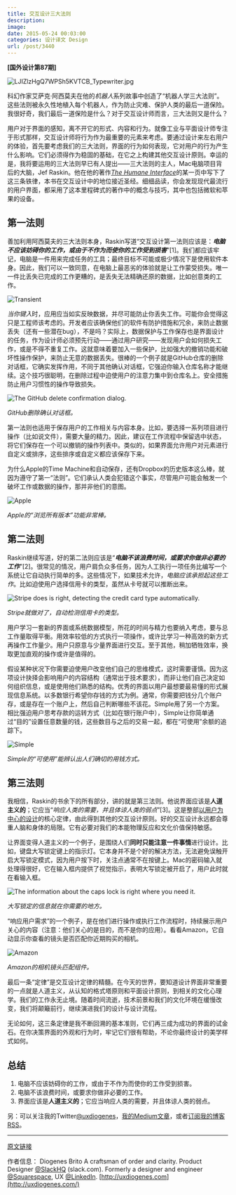 ```yaml
---
title: 交互设计三大法则
description: 
image: 
date: 2015-05-24 00:03:00
categories: 设计译文 Design
url: /post/3440
---
```


**[国外设计第87期]**

![LJIZlzHgQ7WPSh5KVTCB_Typewriter.jpg](http://static1.squarespace.com/static/4ea1db0dd09ac4c7fce2d997/t/544f19a0e4b03cb72feca276/1414470054859/LJIZlzHgQ7WPSh5KVTCB_Typewriter.jpg)

科幻作家艾萨克·阿西莫夫在他的*机器人*系列故事中创造了“机器人学三大法则”。这些法则被永久性地植入每个机器人，作为防止灾难、保护人类的最后一道保险。我很好奇，我们最后一道保险是什么？对于交互设计师而言，三大法则又是什么？

用户对于界面的感知，离不开它的形式、内容和行为。就像工业与平面设计师专注于形式那样，交互设计师将行为作为最重要的元素来考虑。要通过设计来左右用户的体验，首先要考虑我们的三大法则，界面的行为如何表现，它对用户的行为产生什么影响。它们必须得作为稳固的基础，在它之上构建其他交互设计原则。幸运的是，我将要运用的三大法则早已有人提出——三大法则的主人，Mac电脑项目背后的大脑，Jef Raskin。他在他的著作[_The Humane Interface_](http://www.amazon.com/gp/product/0201379376?ie=UTF8&camp=213733&creative=393185&creativeASIN=0201379376&linkCode=shr&tag=httpuxdiogeco-20&=books&qid=1370915538&sr=1-1&keywords=the+human+interface)的某一页中写下了这三条铁律，本书在交互设计中的地位接近圣经。细细品读，你会发现现代最流行的用户界面，都采用了这本里程碑式的著作中的概念与技巧，其中也包括微软和苹果的设备。

## 第一法则

善加利用阿西莫夫的三大法则本身，Raskin写道“交互设计第一法则应该是：***电脑不应该妨碍你的工作，或由于不作为而使你的工作受到损害***”\[1\]。我们都应该牢记，电脑是一件用来完成任务的工具；最终目标不可能或极少情况下是使用软件本身。因此，我们可以一致同意，在电脑上最恶劣的体验就是让工作蒙受损失。唯一一件比丢失已完成的工作更糟的，是丢失无法精确还原的数据，比如创意类的工作。

![Transient](http://static1.squarespace.com/static/4ea1db0dd09ac4c7fce2d997/t/51fac345e4b07e1682eb97d2/1375388485785/)

*当你键入*时，应用应当如实反映数据，并尽可能防止你丢失工作。可能你会觉得这只是工程师该考虑的。开发者应该确保他们的软件有防护措施和冗余，来防止数据丢失（还有一些潜在bug），不是吗？实际上，数据保护与工作保存也是界面设计的任务，作为设计师必须预先行动——通过用户研究——发现用户会如何损失工作，或是不得不重复工作。这就意味着要加入一些保护，比如强大的撤销功能和破坏性操作保护，来防止无意的数据丢失。很棒的一个例子就是GitHub仓库的删除对话框，它确实发挥作用，不同于其他确认对话框，它强迫你输入仓库名称才能继续。这个技巧很聪明，在删除过程中迫使用户的注意力集中到仓库名上。安全措施防止用户习惯性的操作导致损失。

![The GitHub delete confirmation dialog.](http://static1.squarespace.com/static/4ea1db0dd09ac4c7fce2d997/t/521d568ce4b06c048992c944/1377654415176/Screen-Shot-2013-06-11-at-12.21.00-AM.png)

*GitHub删除确认对话框。*

第一法则也适用于保存用户的工作相关与内容本身。比如，要选择一系列项目进行操作（比如说文件），需要大量的精力。因此，建议在工作流程中保留选中状态，将它们保存在一个可以撤销的操作列表中。类似的，如果界面允许用户对元素进行自定义或排序，这些排序或自定义都应该保存下来。

为什么Apple的Time Machine和自动保存，还有Dropbox的历史版本这么棒，就因为遵守了第一“法则”。它们承认人类会犯错这个事实，尽管用户可能会触发一个破坏工作或数据的操作，那并非他们的意图。

![Apple](http://static1.squarespace.com/static/4ea1db0dd09ac4c7fce2d997/t/521d58c1e4b04aa483257d4b/1377654978068/HT4753-Auto_Save_Versions_Summary-001-en.png)

*Apple的“浏览所有版本”功能非常棒。*

## 第二法则

Raskin继续写道，好的第二法则应该是“***电脑不该浪费时间，或要求你做非必要的工作***”\[2\]。很常见的情况，用户肩负众多任务，因为人工执行一项任务比编写一个系统让它自动执行简单的多。这些情况下，如果技术允许，*电脑应该承担起这些工作*。比如迫使用户选择信用卡的类型，虽然从卡号就可以推断出来。

![Stripe does is right, detecting the credit card type automatically.](http://static1.squarespace.com/static/4ea1db0dd09ac4c7fce2d997/t/521d59b2e4b01563390384d1/1377655223351/Screen+Shot+2013-08-27+at+9.59.28+PM.png)

*Stripe就做对了，自动检测信用卡的类型。*

用户学习一套新的界面或系统数据模型，所花的时间与精力也要纳入考虑，要与总工作量取得平衡。用效率较低的方式执行一项操作，或许比学习一种高效的新方式再操作工作量少。用户只原意与少量界面进行交互。至于其他，稍加牺牲效率，换取更加直观的操作或许是值得的。

假设某种状况下你需要迫使用户改变他们自己的思维模式，这时需要谨慎。因为这项设计抉择会影响用户的内容结构（通常出于技术要求），而非让他们自己决定如何组织信息，或是使用他们熟悉的结构。优秀的界面以用户最想要最易懂的形式展现信息系统。以多数银行希望你存钱的方式为例。通常，你需要把钱分几个账户存，或是存在一个账户上，然后自己判断哪些不该花。Simple用了另一个方案。相比强迫用户思考存款的运转方式（比如在银行账户中），Simple让你简单通过“目的”设置任意数量的钱，这些数目与之后的交易一起，都在“可使用”余额的追踪下。

![Simple](http://static1.squarespace.com/static/4ea1db0dd09ac4c7fce2d997/t/521d5a6ae4b06773c216c03b/1377655407403/Screen+Shot+2013-08-27+at+10.02.47+PM.png)

*Simple的“可使用”能辨认出人们确切的用钱方式。*

## 第三法则

我相信，Raskin的书余下的所有部分，讲的就是第三法则。他说界面应该是**人道主义的**；它应当“*响应人类的需要，并且体谅人类的弱点*”\[3\]。这是整部[以用户为中心的设计](http://www.ted.com/talks/david_kelley_on_human_centered_design.html)的核心定律，由此得到其他的交互设计原则。好的交互设计永远都会尊重人脑和身体的局限。它有必要对我们的本能物理反应和文化价值保持敏感。

让界面变得人道主义的一个例子，是围绕人们**同时只能注意一件事情**进行设计。比如，键盘大写锁定键上的指示灯。它本身并不是个好的解决方法，无法避免误触开启大写锁定模式，因为用户按下时，关注点通常不在按键上。Mac的密码输入就处理得很好，它在输入框内提供了视觉指示，表明大写锁定被开启了，用户此时就在看输入框。

![The information about the caps lock is right where you need it.](http://static1.squarespace.com/static/4ea1db0dd09ac4c7fce2d997/t/521d5cf2e4b038637b3b043e/1377656052703/Screen+Shot+2013-08-27+at+10.13.04+PM.png)

*大写锁定的信息就在你需要的地方。*

“响应用户需求”的一个例子，是在他们进行操作或执行工作流程时，持续展示用户关心的内容（注意：他们关心的是目的，而不是你的应用）。看看Amazon，它自动显示你查看的镜头是否匹配你近期购买的相机。

![Amazon](http://static1.squarespace.com/static/4ea1db0dd09ac4c7fce2d997/t/544f16fce4b0fb9ceface316/1414469373043/Amazon%27s+camera+lens+compatibility+widget)

*Amazon的相机镜头匹配组件。*

最后一条“定律”是交互设计定律的精髓。在今天的世界，要知道设计界面非常重要的一点就是人道主义，从认知的格式塔原则和平面设计原则，到相关的文化心理学。我们的工作永无止境。随着时间流逝，技术前景和我们的文化环境在缓慢改变，我们将颠簸前行，继续演进我们的设计与设计流程。

无论如何，这三条定律是我不断回溯的基本准则，它们再三成为成功的界面的试金石。在你决策界面的外观和行为时，牢记它们很有帮助，不论你最终设计的美学样式如何。

## 总结

1. 电脑不应该妨碍你的工作，或由于不作为而使你的工作受到损害。
2. 电脑不该浪费时间，或要求你做非必要的工作。
3. 界面应该是**人道主义的**；它应当响应人类的需要，并且体谅人类的弱点。

另：可以关注我的Twitter[@uxdiogenes](https://twitter.com/intent/user?screen_name=uxdiogenes)，[我的Medium文章](https://medium.com/@uxdiogenes)，或者[订阅我的博客RSS](http://uxdiogenes.com/?format=rss)。

---

[原文链接](https://diogenes.squarespace.com/blog/the-three-laws-of-interaction-design)

作者信息：
Diogenes Brito
A craftsman of order and clarity. Product Designer [@SlackHQ](http://twitter.com/SlackHQ) (slack.com). Formerly a designer and engineer [@Squarespace](http://twitter.com/Squarespace), UX [@LinkedIn](http://twitter.com/LinkedIn). [http://uxdiogenes.com](http://uxdiogenes.com/)